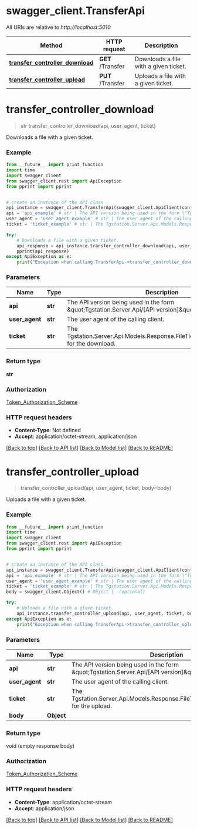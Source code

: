 # swagger_client.TransferApi

All URIs are relative to *http://localhost:5010*

Method | HTTP request | Description
------------- | ------------- | -------------
[**transfer_controller_download**](TransferApi.md#transfer_controller_download) | **GET** /Transfer | Downloads a file with a given ticket.
[**transfer_controller_upload**](TransferApi.md#transfer_controller_upload) | **PUT** /Transfer | Uploads a file with a given ticket.

# **transfer_controller_download**
> str transfer_controller_download(api, user_agent, ticket)

Downloads a file with a given ticket.

### Example
```python
from __future__ import print_function
import time
import swagger_client
from swagger_client.rest import ApiException
from pprint import pprint


# create an instance of the API class
api_instance = swagger_client.TransferApi(swagger_client.ApiClient(configuration))
api = 'api_example' # str | The API version being used in the form \"Tgstation.Server.Api/[API version]\"
user_agent = 'user_agent_example' # str | The user agent of the calling client.
ticket = 'ticket_example' # str | The Tgstation.Server.Api.Models.Response.FileTicketResponse.FileTicket for the download.

try:
    # Downloads a file with a given ticket.
    api_response = api_instance.transfer_controller_download(api, user_agent, ticket)
    pprint(api_response)
except ApiException as e:
    print("Exception when calling TransferApi->transfer_controller_download: %s\n" % e)
```

### Parameters

Name | Type | Description  | Notes
------------- | ------------- | ------------- | -------------
 **api** | **str**| The API version being used in the form \&quot;Tgstation.Server.Api/[API version]\&quot; | 
 **user_agent** | **str**| The user agent of the calling client. | 
 **ticket** | **str**| The Tgstation.Server.Api.Models.Response.FileTicketResponse.FileTicket for the download. | 

### Return type

**str**

### Authorization

[Token_Authorization_Scheme](../README.md#Token_Authorization_Scheme)

### HTTP request headers

 - **Content-Type**: Not defined
 - **Accept**: application/octet-stream, application/json

[[Back to top]](#) [[Back to API list]](../README.md#documentation-for-api-endpoints) [[Back to Model list]](../README.md#documentation-for-models) [[Back to README]](../README.md)

# **transfer_controller_upload**
> transfer_controller_upload(api, user_agent, ticket, body=body)

Uploads a file with a given ticket.

### Example
```python
from __future__ import print_function
import time
import swagger_client
from swagger_client.rest import ApiException
from pprint import pprint


# create an instance of the API class
api_instance = swagger_client.TransferApi(swagger_client.ApiClient(configuration))
api = 'api_example' # str | The API version being used in the form \"Tgstation.Server.Api/[API version]\"
user_agent = 'user_agent_example' # str | The user agent of the calling client.
ticket = 'ticket_example' # str | The Tgstation.Server.Api.Models.Response.FileTicketResponse.FileTicket for the upload.
body = swagger_client.Object() # Object |  (optional)

try:
    # Uploads a file with a given ticket.
    api_instance.transfer_controller_upload(api, user_agent, ticket, body=body)
except ApiException as e:
    print("Exception when calling TransferApi->transfer_controller_upload: %s\n" % e)
```

### Parameters

Name | Type | Description  | Notes
------------- | ------------- | ------------- | -------------
 **api** | **str**| The API version being used in the form \&quot;Tgstation.Server.Api/[API version]\&quot; | 
 **user_agent** | **str**| The user agent of the calling client. | 
 **ticket** | **str**| The Tgstation.Server.Api.Models.Response.FileTicketResponse.FileTicket for the upload. | 
 **body** | **Object**|  | [optional] 

### Return type

void (empty response body)

### Authorization

[Token_Authorization_Scheme](../README.md#Token_Authorization_Scheme)

### HTTP request headers

 - **Content-Type**: application/octet-stream
 - **Accept**: application/json

[[Back to top]](#) [[Back to API list]](../README.md#documentation-for-api-endpoints) [[Back to Model list]](../README.md#documentation-for-models) [[Back to README]](../README.md)

